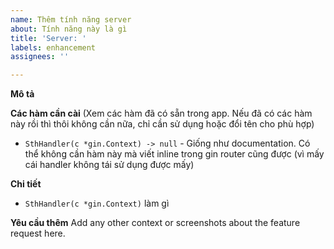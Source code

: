 ```yaml
---
name: Thêm tính năng server
about: Tính năng này là gì
title: 'Server: '
labels: enhancement
assignees: ''

---
```


**Mô tả**


**Các hàm cần cài**
(Xem các hàm đã có sẵn trong app. Nếu đã có các hàm này rồi thì thôi không cần nữa, chỉ cần sử dụng hoặc đổi tên cho phù hợp)

 - `SthHandler(c *gin.Context) -> null`  - Giống như documentation. Có thể không cần hàm này mà viết inline trong gin router cũng được (vì mấy cái handler không tái sử dụng được mấy)

**Chi tiết**
- `SthHandler(c *gin.Context)` làm gì

**Yêu cầu thêm**
Add any other context or screenshots about the feature request here.
